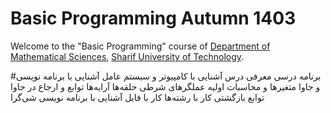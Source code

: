 # Basic Programming Autumn 1403
Welcome to the "Basic Programming" course of [Department of Mathematical Sciences](http://math.sharif.edu), [Sharif University of Technology](https://sharif.edu).

#برنامه درسی
معرفی درس
آشنایی با کامپیوتر و سیستم عامل
آشنایی با برنامه نویسی و جاوا
متغیرها و محاسبات اولیه
عملگرهای شرطی
حلقه‌ها
آرایه‌ها
توابع و ارجاع در جاوا
توابع بازگشتی
کار با رشته‌ها
کار با فایل
آشنایی با برنامه نویسی شی‌گرا
